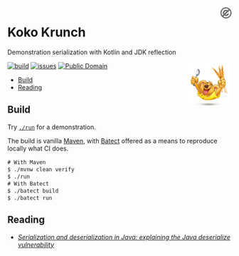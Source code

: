 <a href="LICENSE.md">
<img src="./images/public-domain.png" alt="Public Domain" align="right" 
width="5%"/>
</a>

# Koko Krunch

Demonstration serialization with Kotlin and JDK reflection

<img src="./images/koko-krunch.jpg" alt="Koko Krunch" align="right"
width="20%"/>

[![build](https://github.com/binkley/koko-krunch/workflows/build/badge.svg)](https://github.com/binkley/koko-krunch/actions)
[![issues](https://img.shields.io/github/issues/binkley/koko-krunch.svg)](https://github.com/binkley/koko-krunch/issues/)
[![Public Domain](https://img.shields.io/badge/license-Public%20Domain-blue.svg)](http://unlicense.org/)

* [Build](#build)
* [Reading](#reading)

## Build

Try [`./run`](./run) for a demonstration.

The build is vanilla [Maven](pom.xml), with [Batect](https://batect.dev)
offered as a means to reproduce locally what CI does.

```
# With Maven
$ ./mvnw clean verify
$ ./run
# With Batect
$ ./batect build
$ ./batect run
```

## Reading

* [_Serialization and deserialization in Java: explaining the Java deserialize
  vulnerability_](https://snyk.io/blog/serialization-and-deserialization-in-java/)
